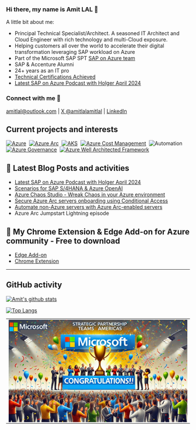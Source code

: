 ### Hi there, my name is Amit LAL 👋

A little bit about me:

- Principal Technical Specialist/Architect. A seasoned IT Architect and Cloud Engineer with rich technology and multi-Cloud exposure. 
- Helping customers all over the world to accelerate their digital transformation leveraging SAP workload on Azure
- Part of the Microsoft SAP SPT [SAP on Azure team](https://aka.ms/saponazure)
- SAP & Accenture Alumni 
- 24+ years as an IT pro
- [Technical Certifications Achieved ](https://www.credly.com/users/amitlal-certifications)
- [Latest SAP on Azure Podcast with Holger April 2024 ](https://www.youtube.com/watch?v=aTRwgu_dx08&t)

### Connect with me 🤝

amitlal@outlook.com | [X @amitlalamitlal](https://x.com/amitlalamitlal) | [LinkedIn](https://linkedin.com/in/amitlal)


## Current projects and interests

<p>
<a href="https://azure.microsoft.com"><img src="https://upload.wikimedia.org/wikipedia/commons/thumb/f/fa/Microsoft_Azure.svg/1200px-Microsoft_Azure.svg.png" title="Azure" alt="Azure" width="40" height="40"/></a>&nbsp;
<a href="https://docs.microsoft.com/azure/azure-arc/overview"><img src="http://code.benco.io/icon-collection/azure-icons/Azure-Arc.svg" title="Azure Arc UI" alt="Azure Arc" width="40" height="40"/></a>&nbsp;
<a href="https://docs.microsoft.com/azure/aks/"><img src="http://code.benco.io/icon-collection/azure-icons/Kubernetes-Services.svg" title="AKS" alt="AKS" width="40" height="40"/></a>&nbsp;
<a href="https://docs.microsoft.com/azure/cost-management-billing/cost-management-billing-overview"><img src="http://code.benco.io/icon-collection/azure-icons/Cost-Management.svg" title="Azure Cost Management" alt="Azure Cost Management" width="40" height="40"/></a>&nbsp;
<img src="http://code.benco.io/icon-collection/azure-icons/Dev-Console.svg" title="Automation" alt="Automation" width="40" height="40"/>&nbsp;
<a href="https://docs.microsoft.com/azure/governance/"><img src="http://code.benco.io/icon-collection/azure-icons/Identity-Governance.svg" title="Azure Governance" alt="Azure Governance" width="40" height="40"/></a>&nbsp;
<a href="https://docs.microsoft.com/en-us/azure/architecture/framework/"><img src="https://pbs.twimg.com/media/Ed9pG0kXkAAbMik.png" title="Azure Well Architected Framework" alt="Azure Well Architected Framework" width="50" height="50"/></a>&nbsp;
</p>


## 📝 Latest Blog Posts and activities
- [Latest SAP on Azure Podcast with Holger April 2024 ](https://www.youtube.com/watch?v=aTRwgu_dx08&t)
- [Scenarios for SAP S/4HANA & Azure OpenAI](https://techcommunity.microsoft.com/t5/azure-ai-services-blog/powering-your-business-with-ai-7-unbelievable-whiteboard/ba-p/3790982)
- [Azure Chaos Studio - Wreak Chaos in your Azure environment](https://www.amitlals.com/blogs/unboxing/introducing-azure-chaos-studio/)
- [Secure Azure Arc servers onboarding using Conditional Access](https://www.amitlals.com/blogs/posts/azure-arc-secure-service-principal-onboarding-using-conditional-access/)
- [Automate non-Azure servers with Azure Arc-enabled servers](https://www.amitlals.com/blogs/posts/azure-arc-automation/)
- Azure Arc Jumpstart Lightning episode

## 📝 My Chrome Extension & Edge Add-on for Azure community - Free to download
- [Edge Add-on](https://aka.ms/azurestatuschecker/)
- [Chrome Extension](https://lnkd.in/gAKat9wb)
    
---
## GitHub activity 
[![Amit's github stats](https://github-readme-stats.vercel.app/api?username=amitlals)](https://github.com/amitlals)

[![Top Langs](https://github-readme-stats.vercel.app/api/top-langs/?username=sebassem&layout=compact)](https://github.com/sebassem)
<br>
<table
      align="center"
      role="presentation"
      cellspacing="0"
      cellpadding="0"
      border="0"
      width="100%"
      style="max-width: 800px; margin: 0 auto"
    >
    <tr>
 <td style="width: 800; line-height: 0px;">
            <img
              style="display: block;"
              width="800"
              src="https://github.com/amitlals/amitlals/blob/main/SPTAmericaBanner.jpg"
            />
          </td>
</tr>
</table>

